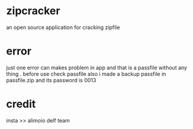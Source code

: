 # zipcracker
an open source application for cracking zipfile

# error
just one error can makes problem in app and that is a passfile without any thing . before use check passfile also 
i made a backup passfile in passfile.zip and its password is 0013

# credit
insta >> alimoio
delf team
